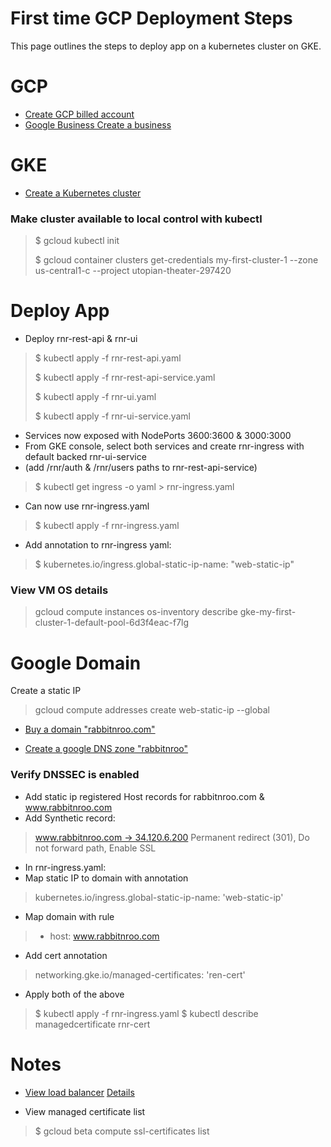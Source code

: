 # First time GCP Deployment Steps
This page outlines the steps to deploy app on a kubernetes cluster on GKE.

# GCP
- [Create GCP billed account](https://console.cloud.google.com/billing/01D4EF-77D620-DAFCAA?project=utopian-theater-297420)
- [Google Business
Create a business](https://business.google.com/site/l/15307595727785047865?hl=en)

# GKE
- [Create a Kubernetes cluster](https://console.cloud.google.com/kubernetes/list?project=utopian-theater-297420&folder=&organizationId=)

### Make cluster available to local control with kubectl
> $ gcloud kubectl init
>
> $ gcloud container clusters get-credentials my-first-cluster-1 --zone us-central1-c --project utopian-theater-297420

# Deploy App
- Deploy rnr-rest-api & rnr-ui
> 	$ kubectl apply -f rnr-rest-api.yaml
> 
> 	$ kubectl apply -f rnr-rest-api-service.yaml
> 
> 	$ kubectl apply -f rnr-ui.yaml
> 
> 	$ kubectl apply -f rnr-ui-service.yaml
- Services now exposed with NodePorts 3600:3600 & 3000:3000
- From GKE console, select both services and create rnr-ingress with default backed rnr-ui-service
- (add /rnr/auth & /rnr/users paths to rnr-rest-api-service)
> 	$ kubectl get ingress -o yaml > rnr-ingress.yaml
- Can now use rnr-ingress.yaml
> 	$ kubectl apply -f rnr-ingress.yaml
- Add annotation to rnr-ingress yaml:
> 	$ kubernetes.io/ingress.global-static-ip-name: "web-static-ip"

### View VM OS details
> gcloud compute instances os-inventory describe gke-my-first-cluster-1-default-pool-6d3f4eac-f7lg

# Google Domain
Create a static IP
> gcloud compute addresses create web-static-ip --global

- [Buy a domain "rabbitnroo.com"](https://domains.google.com/registrar/search?searchTerm=ren.com&hl=en&_ga=2.67240145.1107454859.1610462061-863361608.1610462061#)

- [Create a google DNS zone "rabbitnroo"](https://domains.google.com/registrar/rabbitnroo.com/dns?_ga=2.42768225.599502862.1610551551-863361608.1610462061)

### Verify DNSSEC is enabled
- Add static ip registered Host records for rabbitnroo.com & www.rabbitnroo.com
- Add Synthetic record:
> 	www.rabbitnroo.com → 34.120.6.200
> 	Permanent redirect (301), Do not forward path, Enable SSL
- In rnr-ingress.yaml:
- Map static IP to domain with annotation
> 	kubernetes.io/ingress.global-static-ip-name: 'web-static-ip'
- Map domain with rule
> 	- host: www.rabbitnroo.com
- Add cert annotation
> 	networking.gke.io/managed-certificates: 'ren-cert'
- Apply both of the above
> 	$ kubectl apply -f rnr-ingress.yaml
> 	$ kubectl describe managedcertificate rnr-cert

# Notes
- [View load balancer](https://console.cloud.google.com/net-services/loadbalancing/loadBalancers/list?project=utopian-theater-297420)
[Details](https://cloud.google.com/kubernetes-engine/docs/concepts/ingress)


- View managed certificate list
> $ gcloud beta compute ssl-certificates list
